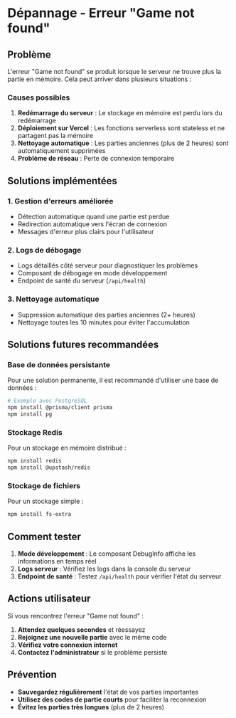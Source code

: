 # Dépannage - Erreur "Game not found"

## Problème

L'erreur "Game not found" se produit lorsque le serveur ne trouve plus la partie en mémoire. Cela peut arriver dans plusieurs situations :

### Causes possibles

1. **Redémarrage du serveur** : Le stockage en mémoire est perdu lors du redémarrage
2. **Déploiement sur Vercel** : Les fonctions serverless sont stateless et ne partagent pas la mémoire
3. **Nettoyage automatique** : Les parties anciennes (plus de 2 heures) sont automatiquement supprimées
4. **Problème de réseau** : Perte de connexion temporaire

## Solutions implémentées

### 1. Gestion d'erreurs améliorée

- Détection automatique quand une partie est perdue
- Redirection automatique vers l'écran de connexion
- Messages d'erreur plus clairs pour l'utilisateur

### 2. Logs de débogage

- Logs détaillés côté serveur pour diagnostiquer les problèmes
- Composant de débogage en mode développement
- Endpoint de santé du serveur (`/api/health`)

### 3. Nettoyage automatique

- Suppression automatique des parties anciennes (2+ heures)
- Nettoyage toutes les 10 minutes pour éviter l'accumulation

## Solutions futures recommandées

### Base de données persistante

Pour une solution permanente, il est recommandé d'utiliser une base de données :

```bash
# Exemple avec PostgreSQL
npm install @prisma/client prisma
npm install pg
```

### Stockage Redis

Pour un stockage en mémoire distribué :

```bash
npm install redis
npm install @upstash/redis
```

### Stockage de fichiers

Pour un stockage simple :

```bash
npm install fs-extra
```

## Comment tester

1. **Mode développement** : Le composant DebugInfo affiche les informations en temps réel
2. **Logs serveur** : Vérifiez les logs dans la console du serveur
3. **Endpoint de santé** : Testez `/api/health` pour vérifier l'état du serveur

## Actions utilisateur

Si vous rencontrez l'erreur "Game not found" :

1. **Attendez quelques secondes** et réessayez
2. **Rejoignez une nouvelle partie** avec le même code
3. **Vérifiez votre connexion internet**
4. **Contactez l'administrateur** si le problème persiste

## Prévention

- **Sauvegardez régulièrement** l'état de vos parties importantes
- **Utilisez des codes de partie courts** pour faciliter la reconnexion
- **Évitez les parties très longues** (plus de 2 heures) 
